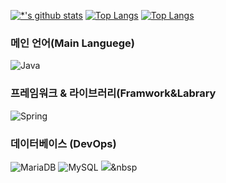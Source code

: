 

[![*'s github stats](https://github-readme-stats.vercel.app/api?username=DangtangEee)](https://github.com/DangtangEee)
[![Top Langs](https://github-readme-stats.vercel.app/api/top-langs/?username=DangtangEee)](https://github.com/DangtangEee/github-readme-stats)
[![Top Langs](https://github-readme-stats.vercel.app/api/top-langs/?username=DangtangEee&layout=compact)](https://github.com/DangtangEee/github-readme-stats)

### 메인 언어(Main Languege)
![Java](https://img.shields.io/badge/-Java-007396?style=plastic&logo=Java&logoColor=ffffff)

### 프레임워크 & 라이브러리(Framwork&Labrary
![Spring](https://img.shields.io/badge/-Spring-6DB33F?style=plastic&logo=Spring&logoColor=white)

### 데이터베이스 (DevOps)
![MariaDB](https://img.shields.io/badge/-MariaDB-1F305F?style=plastic&logo=mariadb&logoColor=white)
![MySQL](https://img.shields.io/badge/-MySQL-1F305F?style=plastic&logo=mariadb&logoColor=white)
<img src="https://img.shields.io/badge/Python-3766AB?style=flat-square&logo=Python&logoColor=white"/></a>&nbsp

​





